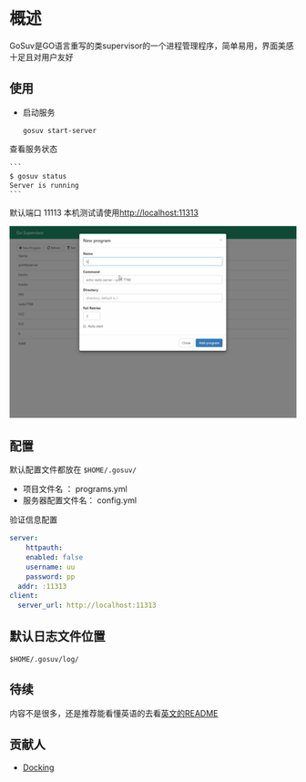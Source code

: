 # 概述
GoSuv是GO语言重写的类supervisor的一个进程管理程序，简单易用，界面美感十足且对用户友好 

## 使用
* 启动服务

    ```
    gosuv start-server
    ```

查看服务状态

    ```
    $ gosuv status
    Server is running
    ```

默认端口 11113  本机测试请使用[http://localhost:11313](http://localhost:11313)

![RunImage](docs/gosuv.gif)

## 配置
默认配置文件都放在 `$HOME/.gosuv/`
    
* 项目文件名 ：     programs.yml
* 服务器配置文件名：    config.yml

验证信息配置

```yml
server:
    httpauth:
    enabled: false
    username: uu
    password: pp
  addr: :11313
client:
  server_url: http://localhost:11313
```

## 默认日志文件位置
`$HOME/.gosuv/log/`

## 待续
内容不是很多，还是推荐能看懂英语的去看[英文的README](README.md)

## 贡献人
- [Docking](http://miaomia.com)